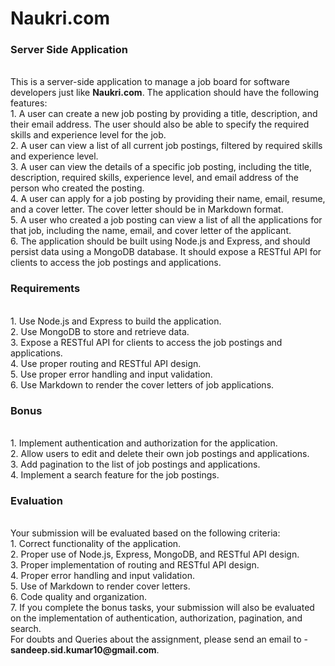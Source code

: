 # Naukri.com

<h3>Server Side Application</h3></br>
This is a server-side application to manage a job board for software developers just like <strong>Naukri.com</strong>. The application should have the following features:</br>
1. A user can create a new job posting by providing a title, description, and their email address. The user should also be able to specify the required skills and experience level for the job.</br>
2. A user can view a list of all current job postings, filtered by required skills and experience level.</br>
3. A user can view the details of a specific job posting, including the title, description, required skills, experience level, and email address of the person who created the posting.</br>
4. A user can apply for a job posting by providing their name, email, resume, and a cover letter. The cover letter should be in Markdown format.</br>
5. A user who created a job posting can view a list of all the applications for that job, including the name, email, and cover letter of the applicant.</br>
6. The application should be built using Node.js and Express, and should persist data using a MongoDB database. It should expose a RESTful API for clients to access the job postings and applications.</br>
<h3>Requirements</h3></br>
1. Use Node.js and Express to build the application.</br>
2. Use MongoDB to store and retrieve data.</br>
3. Expose a RESTful API for clients to access the job postings and applications.</br>
4. Use proper routing and RESTful API design.</br>
5. Use proper error handling and input validation.</br>
6. Use Markdown to render the cover letters of job applications.</br>
<h3>Bonus</h3></br>
1. Implement authentication and authorization for the application.</br>
2. Allow users to edit and delete their own job postings and applications.</br>
3. Add pagination to the list of job postings and applications.</br>
4. Implement a search feature for the job postings.</br>
<h3>Evaluation</h3></br>
Your submission will be evaluated based on the following criteria:</br>
1. Correct functionality of the application.</br>
2. Proper use of Node.js, Express, MongoDB, and RESTful API design.</br>
3. Proper implementation of routing and RESTful API design.</br>
4. Proper error handling and input validation.</br>
5. Use of Markdown to render cover letters.</br>
6. Code quality and organization.</br>
7. If you complete the bonus tasks, your submission will also be evaluated on the implementation of authentication, authorization, pagination, and search.</br>
For doubts and Queries about the assignment, please send an email to - </br> <strong>sandeep.sid.kumar10@gmail.com</strong>.
